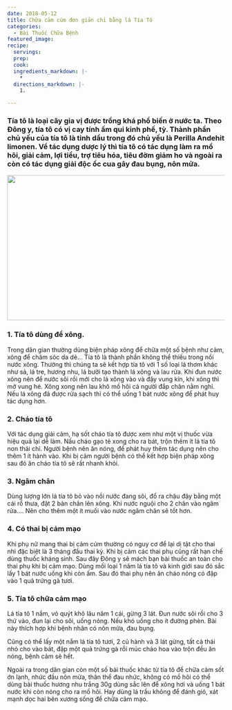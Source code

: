 ```yaml
---
date: 2018-05-12
title: Chữa cảm cúm đơn giản chỉ bằng lá Tía Tô
categories:
  - Bài Thuốc Chữa Bệnh
featured_image: 
recipe:
  servings:  
  prep:  
  cook:  
  ingredients_markdown: |-
    * 
  directions_markdown: |-
    1. 

---
```

<h3>Tía tô là loại cây gia vị được trồng khá phổ biến ở nước ta. Theo Đông y, tía tô có vị cay tính ấm qui kinh phế, tỳ. Thành phần chủ yếu của tía tô là tinh dầu trong đó chủ yếu là Perilla Andehit limonen. Về tác dụng dược lý thì tía tô có tác dụng làm ra mồ hôi, giải cảm, lợi tiểu, trợ tiêu hóa, tiêu đờm giảm ho và ngoài ra còn có tác dụng giải độc ốc cua gây đau bụng, nôn mửa.</h3>

<div align="center"><img src="https://caythuoc.info/wp-content/uploads/latiatotricam.jpg" width="632px" height="336px"></div>

<h3>1. Tía tô dùng để xông.</h3>
Trong dân gian thường dùng biện pháp xông để chữa một số bệnh như cảm, xông để chăm sóc da dẻ… Tía tô là thành phần không thể thiếu trong nồi nước xông. Thường thì chúng ta sẽ kết hợp tía tô với 1 số loại lá thơm khác như sả, lá tre, hương nhu, lá bưởi tạo thành lá xông và lau rửa. Khi đun nước xông nên để nước sôi rồi mới cho lá xông vào và đậy vung kín, khi xông thì mở vung hé. Xông xong nên lau khô mồ hôi cả người đắp chăn nằm nghỉ. Nếu lá xông đã được rửa sạch thì có thể uống 1 bát nước xông để phát huy tác dụng hơn.

<h3>2. Cháo tía tô</h3>
Với tác dụng giải cảm, hạ sốt cháo tía tô được xem như một vị thuốc vừa hiệu quả lại dễ làm. Nấu cháo gạo tẻ xong cho ra bát, trộn thêm ít lá tía tô non thái chỉ. Người bệnh nên ăn nóng, để phát huy thêm tác dụng nên cho thêm 1 ít hành vào. Khi bị cảm người bệnh có thể kết hợp biện pháp xông sau đó ăn cháo tía tô sẽ rất nhanh khỏi.

<h3>3. Ngâm chân</h3>
Dùng lượng lớn lá tía tô bỏ vào nồi nước đang sôi, đổ ra chậu đậy bằng một cái rổ thưa, đặt 2 bàn chân lên xông. Khi nước nguội cho 2 chân vào ngâm rửa…. Nên cho thêm một ít muối vào nước ngâm chân sẽ tốt hơn.

<h3>4. Có thai bị cảm mạo</h3>
Khi phụ nữ mang thai bị cảm cúm thường có nguy cơ để lại dị tật cho thai nhi đặc biệt là 3 tháng đầu thai kỳ. Khi bị cảm các thai phụ cũng rất hạn chế dùng thuốc kháng sinh. Sau đây Đông y sẽ mách bạn bài thuốc an toàn cho thai phụ khi bị cảm mạo. Dùng mối loại 1 năm lá tía tô và kinh giới sau đó sắc lấy 1 bát nước uống khi còn ấm. Sau đó thai phụ nên ăn cháo nóng có đập vào 1 quả trứng gà tươi.

<h3>5. Tía tô chữa cảm mạo</h3>
Lá tía tô 1 nắm, vỏ quýt khô lâu năm 1 cái, gừng 3 lát. Đun nước sôi rồi cho 3 thứ vào, đun lại cho sôi, uống nóng. Nếu khó uống cho ít đường phèn. Bài này thích hợp khi bệnh nhân có nôn mửa, đau bụng.

Cũng có thể lấy một nắm lá tía tô tươi, 2 củ hành và 3 lát gừng, tất cả thái nhỏ cho vào bát, đập một quả trứng gà rồi múc cháo hoa vào trộn đều ăn nóng, bệnh cảm sẽ hết.

Ngoài ra trong dân gian còn một số bài thuốc khác từ tía tô để chữa cảm sốt ớn lạnh, nhức đầu nôn mửa, thân thể đau nhức, không có mồ hôi có thể dùng bài thuốc hương nhu trắng 30g dùng sắc lên để xông hơi và uống 1 bát nước khi còn nóng cho ra mồ hôi. Hay dùng lá trầu không để đánh gió, xát mạnh dọc hai bên xương sống để chữa cảm mạo.
